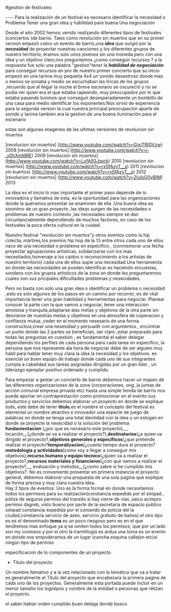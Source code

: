 #gestion de festivales



 ---- Para la realización  de un  festival es necesario identificar la necesidad o Problema Tener una gran  idea y habilidad para  buena Una negociación
 

Desde el año 2002 hemos venido realizando diferentes tipos de festivales (conciertos )de barrio. Tales como revolución sin muertos que en su primer version empezó como un evento de barrio,una ___idea___ que surgió por la ___necesidad___ de proyectar nuestras canciones y los diferentes grupos
de nuestro territorio, éramos solo unos jóvenes sin una moneda pero con una idea y un objetivo claro,nos preguntamos ¿como conseguir recursos ? y la respuesta fue solo una palabra "gestion"tener la ___habilidad de negociación___ para conseguir recursos en pro de nuestro primer concierto que su inicio
empezó en una tarima muy pequeña 4x4
un sonido desastroso donde mas o menos se sonaba y medio se escuchaban las líricas de los grupos ,recuerdo que al llegar la noche el breve escenario se oscureció y no se podia ver quien era el que estaba rapeando, muy preocupados por  lo que estaba pasando tuvimos que conseguir desesperadamente  un bombillo de una casa para medio identificar los exponentes.Nos sirvió de experiencia para la  segunda version la cual nuestra principal preocupación aparte de sonido y tarima tambien era la gestion de una buena iluminación para el escenario

estas son algunas imagenes de las ultimas versiones de revolucion sin muertos


[revolucion sin muertos] (http://www.youtube.com/watch?v=GixiTRlGVzw) 2008
[revolucion sin muertos] (http://www.youtube.com/watch?v=i-_v0hXmMRE) 2009
[revolucion sin muertos] (http://www.youtube.com/watch?v=LxfA93Jqxrk) 2010
[revolucion sin muertos] (http://www.youtube.com/watch?v=rxSfAzyT__s) 2011
[revolucion sin kuertos} (http://www.youtube.com/watch?v=rxSfAzyT__s) 2012
[revolucion sin muertos] (http://www.youtube.com/watch?v=2IuIoG0yBIM) 2013


La idea es el inicio lo mas importante el primer paso depende de lo  innovadora y  llamativa de esta, es la oportunidad para las organizaciones donde la queramos presentar se enamoren de ella .Una buena idea es sinonimo de un gran proyecto ,las ideas surgen de las necesidades  o problemas de nuestro contexto ,las necesiades siempre se dan circuntancialmente dependiendo de muchos factores, en caso de los festivales la poca oferta cultural en la cuidad. 
  
 Nuestro festival "revolución sin muertos"y otros eventos como la hip colecta, mártires,los premios hip hop de la 13 entre otros cada uno de ellos nace de una necesidad o problema en especifico , (conmemorar una fecha
proyectar agrupaciones artísticas, solidarizarse con los mas necesitados,homenaje a los caídos o reconocimiento a los artistas de nuestro territorio) cada una de ellos suple una necesidad.Una herramienta en donde las necesidades se pueden identificar es haciendo encuestas, sondeos con los grupos artisticos de la zona en donde les preguntaremos cuales son sus pricipales dificultades problemas y nesecidades.     

Pero no basta con solo una gran idea o identificar un problema o necesidad ,esto es solo algunos de los pasos en un camino por recorrer, es de vital importancia  tener una gran habilidad y herramientas para negociar :Planear  conocer la parte con la que vamos a negociar, tener una interaccion amistosa y tranquila,adaptarse alas metas y objetivos de la otra parte sin desviarse de nuestras metas y objetivos en una atmosfera de coperacion y confianza mutua ,ceder en el momento nesesario de una forma constructiva,crear una nesesidad y persuadir con argumentos , encontrar un punto donde las 2 partes se benefician, ser claro ,estar preparado para todas las preguntas en cuestión , es fundamental  el saber delegar dependiendo los perfiles de cada persona para cada tarea en especifico, la persona que nos represente ala hora de negociar debe de ser alguien muy habil para hablar tener muy clara la idea la necesidad y los objetivos. es esencial un buen equipo de trabajo donde cada uno de sus integrantes cumpla a cabalidad sus tareas asignadas dirigidas por un gran lider , un liderazgo ejemplar positivo ordenado y cumplido.    


Para empezar a gestar un concierto de barrio debemos hacer un mapeo de las diferentes organizaciones de la zona (corporaciones, ong ,la juntas de acción comunal empresa privada etc) hasta una simple tienda de barrio nos puede aportar en contraprestación como promocionar en el evento sus productos y servicios
debemos elaborar un proyecto en donde se explique todo, este debe de tener __titulo__,es el nombre el concepto del festival es elemental un nombre atractivo e innovador una especie de juego de palabras en donde se tenga una total identidad con la idea y un eslogan en donde se proyecte la nesecidad o la solucion del problema __fundamentacion__ (¿por que es necesario este proyecto),__ locación__(¿donde se va a realizar el proyecto?),__destinatarios__(¿a quien va dirigido el proyecto?,__objetivos generales y específicos__(¿que pretende realizar el proyecto?__temporalizacion__(¿cuanto tiempo dura el proyecto?__metodologia y actividades__(como voy a llegar a conseguir mis objetivos),__recurso humano y equipo tecnico__(¿quien va a realizar el proyecto?,__recursos materiales y financieros__(¿con que vamos a realizar el proyecto?,__ evaluación y metodos__(¿como sabre si he cumplido mis objetivos?.
 No es conveniente presentar en primera instancia el proyecto general,  debemos elaborar una propuesta de una sola pagina que explique de forma precisa y muy clara nuestra  idea.  
Hay 2 tipos de eventos:
Uno es la forma formal en donde necesitamos  todos los permisos para su realización(constancia expedida por el simpad , póliza de seguros permiso del transito si hay cierre de vias ,saico acimpro permiso dagreb, visto bueno por parte de la secretaria de espacio publico simpad constancia expedida por el comando de policia del la ciudad,constancia servicio de aseo, servicio gratuito de baños)
el otro tipo es es el denominado __toma__ es un poco riesgoso pero es en el que tendremos mas enfoque  ya q se omiten todos los permisos, que por un lado son my costosos y por el otro la tramitilogia es ardua 
 una toma  es un evento en donde nos empoderamos de un lugar (cancha esquina callejón etc)si ningún tipo de permiso


especificacion de lo componentes de un proyecto

* Titulo del proyecto 

Un nombre llamativo y a la vez relacionado con la temática que va a tratar es generalmente el Titulo del proyecto que encabezara la primera pagina de cada uno de los proyectos. Generalmente esta portada puede incluir en un menor tamaño los logotipos y nombre de la entidad o personas que relizan el proyecto. 





el saber  hablar
orden
cumplido
buen delega
donde busco 
